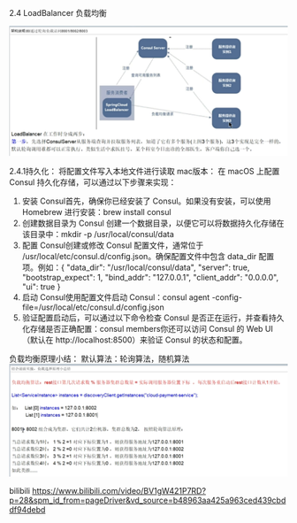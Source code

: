 2.4 LoadBalancer 负载均衡

![img_6.png](img/img_6.png)

2.4.1持久化：
将配置文件写入本地文件进行读取
mac版本：
在 macOS 上配置 Consul 持久化存储，可以通过以下步骤来实现：
1. 安装 Consul首先，确保你已经安装了 Consul。如果没有安装，可以使用 Homebrew 进行安装：brew install consul
2. 创建数据目录为 Consul 创建一个数据目录，以便它可以将数据持久化存储在该目录中：mkdir -p /usr/local/consul/data
3. 配置 Consul创建或修改 Consul 配置文件，通常位于 /usr/local/etc/consul.d/config.json。确保配置文件中包含 data_dir 配置项。例如：{
   "data_dir": "/usr/local/consul/data",
   "server": true,
   "bootstrap_expect": 1,
   "bind_addr": "127.0.0.1",
   "client_addr": "0.0.0.0",
   "ui": true
   }
4. 启动 Consul使用配置文件启动 Consul：consul agent -config-file=/usr/local/etc/consul.d/config.json
5. 验证配置启动后，可以通过以下命令检查 Consul 是否正在运行，并查看持久化存储是否正确配置：consul members你还可以访问 Consul 的 Web UI（默认在 http://localhost:8500）来验证 Consul 的状态和配置。

负载均衡原理小结：
默认算法：轮询算法，随机算法
![img.png](img/img.png)







bilibili
https://www.bilibili.com/video/BV1gW421P7RD?p=28&spm_id_from=pageDriver&vd_source=b48963aa425a963ced439cbddf94debd


